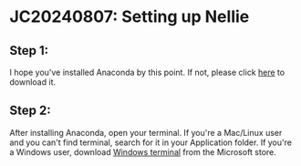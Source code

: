 # JC20240807: Setting up Nellie

## Step 1:
I hope you've installed Anaconda by this point. If not, please click [here](https://www.anaconda.com/download/success) to download it.

## Step 2:
After installing Anaconda, open your terminal. If you're a Mac/Linux user and you can't find terminal, search for it in your Application folder. If you're a Windows user, download [Windows terminal](https://apps.microsoft.com/detail/9n0dx20hk701?hl=en-us&gl=US) from the Microsoft store.
